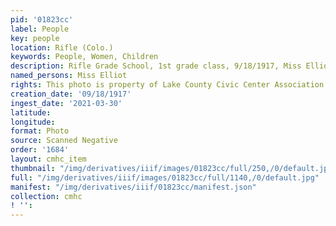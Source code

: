 ```yaml
---
pid: '01823cc'
label: People
key: people
location: Rifle (Colo.)
keywords: People, Women, Children
description: Rifle Grade School, 1st grade class, 9/18/1917, Miss Elliot - teacher
named_persons: Miss Elliot
rights: This photo is property of Lake County Civic Center Association.
creation_date: '09/18/1917'
ingest_date: '2021-03-30'
latitude: 
longitude: 
format: Photo
source: Scanned Negative
order: '1684'
layout: cmhc_item
thumbnail: "/img/derivatives/iiif/images/01823cc/full/250,/0/default.jpg"
full: "/img/derivatives/iiif/images/01823cc/full/1140,/0/default.jpg"
manifest: "/img/derivatives/iiif/01823cc/manifest.json"
collection: cmhc
! '': 
---
```

